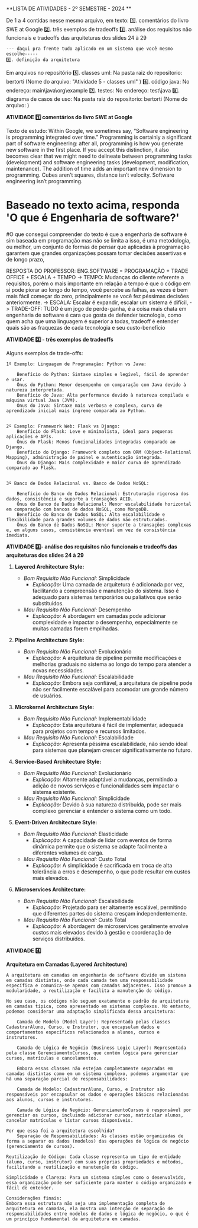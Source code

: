   

**LISTA DE ATIVIDADES - 2º SEMESTRE - 2024 **

De 1 a 4 contidas nesse mesmo arquivo, em texto:
    1️⃣. comentários do livro SWE at Google
    2️⃣. três exemplos de tradeoffs
    3️⃣. análise dos requisitos não funcionais e tradeoffs das arquiteturas dos slides 24 à 29
    
    --- daqui pra frente tudo aplicado em um sistema que você mesmo escolhe-----
    4️⃣. definição da arquitetura


Em arquivos no repositório
    5️⃣. classes uml: Na pasta raiz do repositorio: bertorti (Nome do arquivo: "Atividade 5 - classes uml" )
    6️⃣. código java: No endereço: main\java\org\example
    7️⃣. testes: No endereço: test\java
    8️⃣. diagrama de casos de uso: Na pasta raiz do repositorio: bertorti (Nome do arquivo: )




**ATIVIDADE 1️⃣ comentários do livro SWE at Google**

Texto de estudo:
     Within Google, we sometimes say, “Software engineering is programming integrated over time.” Programming is certainly a significant part of software engineering: after all, programming is how you generate new software in the first place. If you accept this distinction, it also becomes clear that we might need to delineate between programming tasks (development) and software engineering tasks (development, modification, maintenance). The addition of time adds an important new dimension to programming. Cubes aren’t squares, distance isn’t velocity. Software engineering isn’t programming. 

# Baseado no texto acima, responda 'O que é Engenharia de software?'

#O que consegui compreender do texto é que a engenharia de software é sim baseada em programação mas não se limita a isso, é uma metodologia, ou melhor, um conjunto de formas de pensar que aplicadas à programação garantem que grandes organizações possam tomar decisões assertivas e de longo prazo, 

RESPOSTA DO PROFESSOR: ENG.SOFTWARE = PROGRAMAÇÃO + TRADE OFFICE + ESCALA + TEMPO
-> TEMPO: Mudanças do cliente referente a requisitos, porém o mais importante em relação a tempo é que o código em si pode piorar ao longo do tempo, você percebe as falhas, as vezes é bem mais fácil começar do zero, principalmente se você fez péssimas decisões anteriormente.
-> ESCALA: Escalar é expandir, escalar um sistema é difícil,
-> TRADE-OFF: TUDO é um jogo de perde-ganha, é a coisa mais chata em engenharia de software é cara que gosta de defender tecnologia, como quem acha que uma linguagem é superior a todas,
tradeoff é entender quais são as fraquezas de cada tecnologia e seu custo-benefício


**ATIVIDADE 2️⃣ - três exemplos de tradeoffs**

Alguns exemplos de trade-offs:



    1º Exemplo: Linguagem de Programação: Python vs Java:

        Benefício do Python: Sintaxe simples e legível, fácil de aprender e usar.
        Ônus do Python: Menor desempenho em comparação com Java devido à natureza interpretada.
        Benefício do Java: Alta performance devido à natureza compilada e máquina virtual Java (JVM).
        Ônus do Java: Sintaxe mais verbosa e complexa, curva de aprendizado inicial mais íngreme comparada ao Python.


    2º Exemplo: Framework Web: Flask vs Django:
        Benefício do Flask: Leve e minimalista, ideal para pequenas aplicações e APIs.
        Ônus do Flask: Menos funcionalidades integradas comparado ao Django.
        Benefício do Django: Framework completo com ORM (Object-Relational Mapping), administração de painel e autenticação integrada.
        Ônus do Django: Mais complexidade e maior curva de aprendizado comparado ao Flask.


    3º Banco de Dados Relacional vs. Banco de Dados NoSQL:

        Benefício do Banco de Dados Relacional: Estruturação rigorosa dos dados, consistência e suporte a transações ACID.
        Ônus do Banco de Dados Relacional: Menor escalabilidade horizontal em comparação com bancos de dados NoSQL, como MongoDB.
        Benefício do Banco de Dados NoSQL: Alta escalabilidade e flexibilidade para grandes volumes de dados não estruturados.
        Ônus do Banco de Dados NoSQL: Menor suporte a transações complexas e, em alguns casos, consistência eventual em vez de consistência imediata.
          


**ATIVIDADE 3️⃣- análise dos requisitos não funcionais e tradeoffs das arquiteturas dos slides 24 à 29**

1. **Layered Architecture Style:**
   - *Bom Requisito Não Funcional:* Simplicidade
     - *Explicação:* Uma camada de arquitetura é adicionada por vez, facilitando a compreensão e manutenção do sistema. Isso é adequado para sistemas temporários ou paliativos que serão substituídos.
   - *Mau Requisito Não Funcional:* Desempenho
     - *Explicação:* A abordagem em camadas pode adicionar complexidade e impactar o desempenho, especialmente se muitas camadas forem empilhadas.

2. **Pipeline Architecture Style:**
   - *Bom Requisito Não Funcional:* Evolucionário
     - *Explicação:* A arquitetura de pipeline permite modificações e melhorias graduais no sistema ao longo do tempo para atender a novas necessidades.
   - *Mau Requisito Não Funcional:* Escalabilidade
     - *Explicação:* Embora seja confiável, a arquitetura de pipeline pode não ser facilmente escalável para acomodar um grande número de usuários.

3. **Microkernel Architecture Style:**
   - *Bom Requisito Não Funcional:* Implementabilidade
     - *Explicação:* Esta arquitetura é fácil de implementar, adequada para projetos com tempo e recursos limitados.
   - *Mau Requisito Não Funcional:* Escalabilidade
     - *Explicação:* Apresenta péssima escalabilidade, não sendo ideal para sistemas que planejam crescer significativamente no futuro.

4. **Service-Based Architecture Style:**
   - *Bom Requisito Não Funcional:* Evolucionário
     - *Explicação:* Altamente adaptável a mudanças, permitindo a adição de novos serviços e funcionalidades sem impactar o sistema existente.
   - *Mau Requisito Não Funcional:* Simplicidade
     - *Explicação:* Devido à sua natureza distribuída, pode ser mais complexo gerenciar e entender o sistema como um todo.

5. **Event-Driven Architecture Style:**
   - *Bom Requisito Não Funcional:* Elasticidade
     - *Explicação:* A capacidade de lidar com eventos de forma dinâmica permite que o sistema se adapte facilmente a diferentes volumes de carga.
   - *Mau Requisito Não Funcional:* Custo Total
     - *Explicação:* A simplicidade é sacrificada em troca de alta tolerância a erros e desempenho, o que pode resultar em custos mais elevados.

6. **Microservices Architecture:**
   - *Bom Requisito Não Funcional:* Escalabilidade
     - *Explicação:* Projetado para ser altamente escalável, permitindo que diferentes partes do sistema cresçam independentemente.
   - *Mau Requisito Não Funcional:* Custo Total
     - *Explicação:* A abordagem de microservices geralmente envolve custos mais elevados devido à gestão e coordenação de serviços distribuídos.






**ATIVIDADE 4️⃣** 

**Arquitetura em Camadas (Layered Architecture)**

    A arquitetura em camadas em engenharia de software divide um sistema em camadas distintas, onde cada camada tem uma responsabilidade específica e comunica-se apenas com camadas adjacentes. Isso promove a modularidade, a reutilização e facilita a manutenção do código.

    No seu caso, os códigos não seguem exatamente o padrão de arquitetura em camadas típica, como apresentado em sistemas complexos. No entanto, podemos considerar uma adaptação simplificada dessa arquitetura:

        Camada de Modelo (Model Layer): Representada pelas classes CadastrarAluno, Curso, e Instrutor, que encapsulam dados e comportamentos específicos relacionados a alunos, cursos e instrutores.

        Camada de Lógica de Negócio (Business Logic Layer): Representada pela classe GerenciamentoCursos, que contém lógica para gerenciar cursos, matrículas e cancelamentos.

        Embora essas classes não estejam completamente separadas em camadas distintas como em um sistema complexo, podemos argumentar que há uma separação parcial de responsabilidades:

        Camada de Modelo: CadastrarAluno, Curso, e Instrutor são responsáveis por encapsular os dados e operações básicas relacionadas aos alunos, cursos e instrutores.

        Camada de Lógica de Negócio: GerenciamentoCursos é responsável por gerenciar os cursos, incluindo adicionar cursos, matricular alunos, cancelar matrículas e listar cursos disponíveis.

    Por que essa foi a arquitetura escolhida?
        Separação de Responsabilidades: As classes estão organizadas de forma a separar os dados (modelos) das operações de lógica de negócio (gerenciamento de cursos).

    Reutilização de Código: Cada classe representa um tipo de entidade (aluno, curso, instrutor) com suas próprias propriedades e métodos, facilitando a reutilização e manutenção do código.

    Simplicidade e Clareza: Para um sistema simples como o desenvolvido, essa organização pode ser suficiente para manter o código organizado e fácil de entender.

    Considerações finais:
    Embora essa estrutura não seja uma implementação completa de arquitetura em camadas, ela mostra uma intenção de separação de responsabilidades entre modelos de dados e lógica de negócio, o que é um princípio fundamental da arquitetura em camadas.






